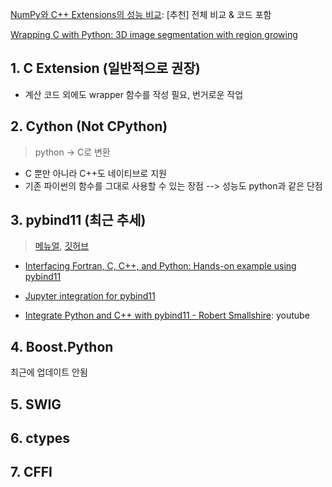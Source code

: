 [NumPy와 C++ Extensions의 성능 비교](http://tech.kakao.com/2018/05/15/python-numpy-extensions/): [추천] 전체 비교 & 코드 포함 

[Wrapping C with Python: 3D image segmentation with region growing](http://notmatthancock.github.io/2017/10/09/region-growing-wrapping-c.html)



## 1. C Extension (일반적으로 권장)

- 계산 코드 외에도 wrapper 함수를 작성 필요, 번거로운 작업 


## 2. Cython (Not CPython)

> python -> C로 변환 

- C 뿐만 아니라 C++도 네이티브로 지원
- 기존 파이썬의 함수를 그대로 사용할 수 있는 장점 --> 성능도 python과 같은 단점 

## 3. pybind11 (최근 추세)

> [메뉴얼](https://pybind11.readthedocs.io/en/master/), [깃허브](https://github.com/davidcaron/pybind11)


- [Interfacing Fortran, C, C++, and Python: Hands-on example using pybind11](https://coderefinery.github.io/mma/03-pybind11/)

- [Jupyter integration for pybind11](https://github.com/aldanor/ipybind)

- [Integrate Python and C++ with pybind11 - Robert Smallshire](https://www.youtube.com/watch?v=YReJ3pSnNDo): youtube


## 4. Boost.Python

최근에 업데이트 안됨 

## 5. SWIG

## 6. ctypes

## 7. CFFI 
